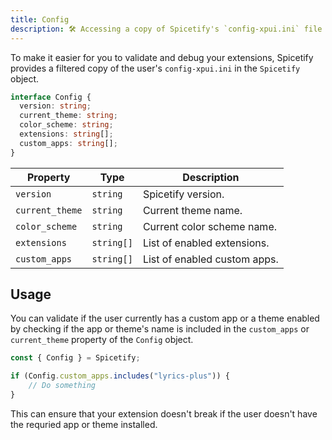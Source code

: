 ```yaml
---
title: Config
description: 🛠️ Accessing a copy of Spicetify's `config-xpui.ini` file inside your extension.
---
```


To make it easier for you to validate and debug your extensions, Spicetify provides a filtered copy of the user's `config-xpui.ini` in the `Spicetify` object.

```ts
interface Config {
  version: string;
  current_theme: string;
  color_scheme: string;
  extensions: string[];
  custom_apps: string[];
}
```

| Property | Type | Description |
| --- | --- | --- |
| `version` | `string` | Spicetify version. |
| `current_theme` | `string` | Current theme name. |
| `color_scheme` | `string` | Current color scheme name. |
| `extensions` | `string[]` | List of enabled extensions. |
| `custom_apps` | `string[]` | List of enabled custom apps. |

## Usage

You can validate if the user currently has a custom app or a theme enabled by checking if the app or theme's name is included in the `custom_apps` or `current_theme` property of the `Config` object.

```ts
const { Config } = Spicetify;

if (Config.custom_apps.includes("lyrics-plus")) {
    // Do something
}
```

This can ensure that your extension doesn't break if the user doesn't have the requried app or theme installed.